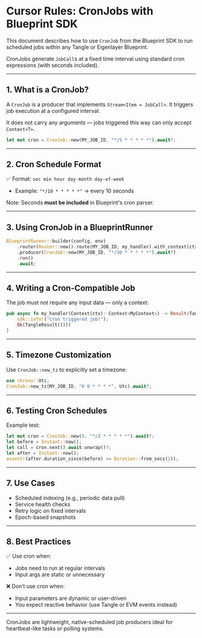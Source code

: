 # Cursor Rules: CronJobs with Blueprint SDK

This document describes how to use `CronJob` from the Blueprint SDK to run scheduled jobs within any Tangle or Eigenlayer Blueprint.

CronJobs generate `JobCall`s at a fixed time interval using standard cron expressions (with seconds included).

---

## 1. What is a CronJob?

A `CronJob` is a producer that implements `Stream<Item = JobCall>`. It triggers job execution at a configured interval.

It does not carry any arguments — jobs triggered this way can only accept `Context<T>`.

```rust
let mut cron = CronJob::new(MY_JOB_ID, "*/5 * * * * *").await?;
```

---

## 2. Cron Schedule Format

✅ Format: `sec min hour day month day-of-week`
- Example: `"*/10 * * * * *"` → every 10 seconds

Note: Seconds **must be included** in Blueprint's cron parser.

---

## 3. Using CronJob in a BlueprintRunner

```rust
BlueprintRunner::builder(config, env)
    .router(Router::new().route(MY_JOB_ID, my_handler).with_context(ctx))
    .producer(CronJob::new(MY_JOB_ID, "*/30 * * * * *").await?)
    .run()
    .await;
```

---

## 4. Writing a Cron-Compatible Job

The job must not require any input data — only a context:

```rust
pub async fn my_handler(Context(ctx): Context<MyContext>) -> Result<TangleResult<()>> {
    sdk::info!("Cron triggered job!");
    Ok(TangleResult(()))
}
```

---

## 5. Timezone Customization

Use `CronJob::new_tz` to explicitly set a timezone:

```rust
use chrono::Utc;
CronJob::new_tz(MY_JOB_ID, "0 0 * * * *", Utc).await?;
```

---

## 6. Testing Cron Schedules

Example test:
```rust
let mut cron = CronJob::new(0, "*/2 * * * * *").await?;
let before = Instant::now();
let call = cron.next().await.unwrap()?;
let after = Instant::now();
assert!(after.duration_since(before) >= Duration::from_secs(2));
```

---

## 7. Use Cases

- Scheduled indexing (e.g., periodic data pull)
- Service health checks
- Retry logic on fixed intervals
- Epoch-based snapshots

---

## 8. Best Practices

✅ Use cron when:
- Jobs need to run at regular intervals
- Input args are static or unnecessary

❌ Don’t use cron when:
- Input parameters are dynamic or user-driven
- You expect reactive behavior (use Tangle or EVM events instead)

---

CronJobs are lightweight, native-scheduled job producers ideal for heartbeat-like tasks or polling systems.

